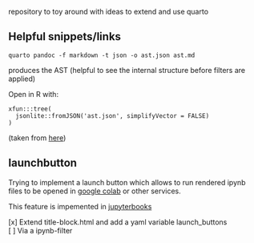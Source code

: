 repository to toy around with ideas to extend and use quarto

## Helpful snippets/links

```
quarto pandoc -f markdown -t json -o ast.json ast.md
```
produces the AST (helpful to see the internal structure before filters are applied)

Open in R with:
```
xfun:::tree(
  jsonlite::fromJSON('ast.json', simplifyVector = FALSE)
)
```
(taken from [here](https://bookdown.org/yihui/rmarkdown-cookbook/lua-filters.html))


## launchbutton

Trying to implement a launch button which allows to run rendered ipynb files to be opened in [google colab](https://colab.research.google.com/?utm_source=scs-index) or other services.

This feature is impemented in [jupyterbooks](https://jupyterbook.org/en/stable/intro.html)

[x] Extend title-block.html and add a yaml variable launch_buttons  
[ ] Via a ipynb-filter

